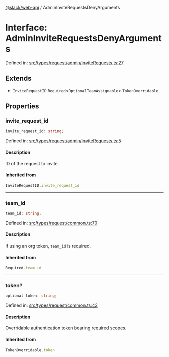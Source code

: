 [@slack/web-api](../index.md) / AdminInviteRequestsDenyArguments

# Interface: AdminInviteRequestsDenyArguments

Defined in: [src/types/request/admin/inviteRequests.ts:27](https://github.com/slackapi/node-slack-sdk/blob/main/packages/web-api/src/types/request/admin/inviteRequests.ts#L27)

## Extends

- `InviteRequestID`.`Required`\<`OptionalTeamAssignable`\>.`TokenOverridable`

## Properties

### invite\_request\_id

```ts
invite_request_id: string;
```

Defined in: [src/types/request/admin/inviteRequests.ts:5](https://github.com/slackapi/node-slack-sdk/blob/main/packages/web-api/src/types/request/admin/inviteRequests.ts#L5)

#### Description

ID of the request to invite.

#### Inherited from

```ts
InviteRequestID.invite_request_id
```

***

### team\_id

```ts
team_id: string;
```

Defined in: [src/types/request/common.ts:70](https://github.com/slackapi/node-slack-sdk/blob/main/packages/web-api/src/types/request/common.ts#L70)

#### Description

If using an org token, `team_id` is required.

#### Inherited from

```ts
Required.team_id
```

***

### token?

```ts
optional token: string;
```

Defined in: [src/types/request/common.ts:43](https://github.com/slackapi/node-slack-sdk/blob/main/packages/web-api/src/types/request/common.ts#L43)

#### Description

Overridable authentication token bearing required scopes.

#### Inherited from

```ts
TokenOverridable.token
```
